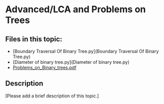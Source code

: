 # Advanced/LCA and Problems on Trees

## Files in this topic:

- [Boundary Traversal Of Binary Tree.py](Boundary Traversal Of Binary Tree.py)
- [Diameter of binary tree.py](Diameter of binary tree.py)
- [Problems_on_Binary_trees.pdf](Problems_on_Binary_trees.pdf)

## Description

[Please add a brief description of this topic.]
